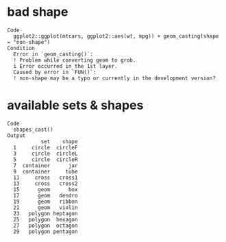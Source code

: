 # bad shape

    Code
      ggplot2::ggplot(mtcars, ggplot2::aes(wt, mpg)) + geom_casting(shape = "non-shape")
    Condition
      Error in `geom_casting()`:
      ! Problem while converting geom to grob.
      i Error occurred in the 1st layer.
      Caused by error in `FUN()`:
      ! non-shape may be a typo or currently in the development version?

# available sets & shapes

    Code
      shapes_cast()
    Output
               set    shape
      1     circle  circleF
      3     circle  circleL
      5     circle  circleR
      7  container      jar
      9  container     tube
      11     cross   cross1
      13     cross   cross2
      15      geom      box
      17      geom   dendro
      19      geom   ribbon
      21      geom   violin
      23   polygon heptagon
      25   polygon  hexagon
      27   polygon  octagon
      29   polygon pentagon

